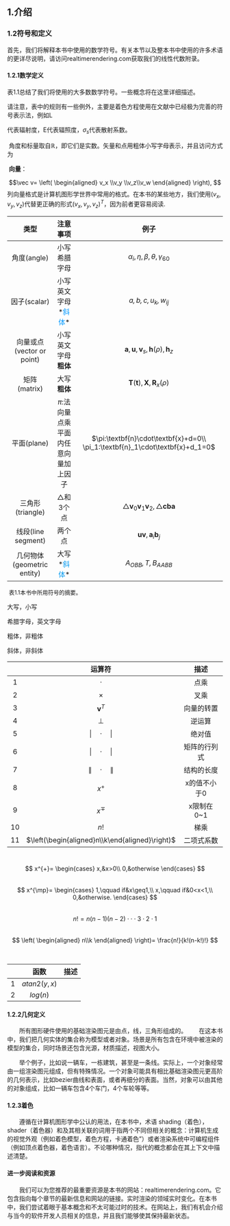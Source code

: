 ## 1.介绍

### 1.2符号和定义

​		首先，我们将解释本书中使用的数学符号。有关本节以及整本书中使用的许多术语的更详尽说明，请访问realtimerendering.com获取我们的线性代数附录。

#### 1.2.1数学定义

​		表1.1总结了我们将使用的大多数数学符号。一些概念将在这里详细描述。

​		请注意，表中的规则有一些例外，主要是着色方程使用在文献中已经极为完善的符号表示法，例如L

代表辐射度，E代表辐照度，$\sigma_s$代表散射系数。

​		角度和标量取自$\mathbb{R}$，即它们是实数。矢量和点用粗体小写字母表示，并且访问方式为

​	**向量**：

$$\vec v= \left(
\begin{aligned}
v_x \\v_y \\v_z\\v_w
\end{aligned}
\right),
$$
		列向量格式是计算机图形学世界中常用的格式。在本书的某些地方，我们使用$(v_x,v_y,v_z)$代替更正确的形式$(v_x,v_y,v_z)^T$，因为前者更容易阅读.


|            类型            |                           注意事项                           |                             例子                             |
| :------------------------: | :----------------------------------------------------------: | :----------------------------------------------------------: |
|        角度(angle)         |                         小写希腊字母                         |          $\alpha_i,\eta,\beta,\theta,\gamma_{60}$          |
|        因子(scalar)        | 小写英文字母*<kbd><font color=#0099ff size=4>斜体</font></kbd>* |                    *$a,b,c,u_k,w_{ij}$*                    |
| 向量或点(vector or point)  |     小写英文字母<kbd><font size=4>**粗体**</font></kbd>      | $\textbf{a},\textbf{u},\textbf{v}_s,\textbf{h}(\rho),\textbf{h}_z$ |
|        矩阵(matrix)        |         大写<kbd><font size=4>**粗体**</font></kbd>          |   $\mathbf{T}(\textbf{t}),\textbf{X},\textbf{R}_x(\rho)$   |
|        平面(plane)         |            $\pi$:法向量点乘平面内任意向量加上因子            | $\pi:\textbf{n}\cdot\textbf{x}+d=0\\  \pi_1:\textbf{n}_1\cdot\textbf{x}+d_1=0$ |
|      三角形(triangle)      |                           △和3个点                           | $\triangle{\textbf{v}_0\textbf{v}_1\textbf{v}_2},\triangle\textbf{cba}$ |
|     线段(line segment)     |                            两个点                            |           $\textbf{uv},\textbf{a}_i\textbf{b}_j$           |
| 几何物体(geometric entity) |    大写*<kbd><font color=#0099f size=4>斜体</font></kbd>*    |                   *$A_{OBB},T,B_{AABB}$*                   |

​		<font size=2>表1.1本书中所用符号的摘要。</font>

大写，小写

希腊字母，英文字母

粗体，非粗体

斜体，非斜体

|      |                            运算符                            |     描述     |
| :--: | :----------------------------------------------------------: | :----------: |
|  1   |                          $\cdot$                           |     点乘     |
|  2   |                          $\times$                          |     叉乘     |
|  3   |                       $\textbf{v}^T$                       |  向量的转置  |
|  4   |                           $\bot$                           |    逆运算    |
|  5   |               $\lvert\quad\cdot\quad\rvert$                |    绝对值    |
|  6   |               $\lvert\quad\cdot\quad\rvert$                | 矩阵的行列式 |
|  7   |               $\lVert\quad\cdot\quad\rVert$                |  结构的长度  |
|  8   |                          $x^{+}$                           | x的值不小于0 |
|  9   |                         $x^{\mp}$                          |  x限制在0~1  |
|  10  |                            $n!$                            |     梯乘     |
|  11  |        $\left(\begin{aligned}n\\k\end{aligned}\right)$         |  二项式系数  |

&emsp;
$$
x^{+}=
\begin{cases}
x,&x>0\\
0,&otherwise
\end{cases}
$$
&emsp;
$$
x^{\mp}=
\begin{cases}
1,\qquad if&x\geq1,\\
x,\qquad if&0<x<1,\\
0,&otherwise.
\end{cases}
$$
&emsp;
$$
n!=n(n-1)(n-2)\cdot\cdot\cdot3\cdot2\cdot1
$$
&emsp;
$$
\left(
\begin{aligned}
n\\k
\end{aligned}
\right)=
\frac{n!}{k!(n-k!)!}
$$

&emsp;

|      |      函数      | 描述 |
| :--: | :------------: | :--: |
|  1   | $atan2(y,x)$ |      |
|  2   |   $log(n)$   |      |

#### 1.2.2几何定义

&emsp;&emsp;所有图形硬件使用的基础渲染图元是由点，线，三角形组成的。
​&emsp;&emsp;在这本书中，我们把几何实体的集合称为模型或者对象。场景是所有包含在环境中被渲染的模型的集合，同时场景还包含光源，材质描述，视图大小。

&emsp;&emsp;举个例子，比如说一辆车，一栋建筑，甚至是一条线。实际上，一个对象经常由一组渲染图元组成，但有特殊情况。一个对象可能具有相比基础渲染图元更高阶的几何表示，比如bezier曲线和表面，或者再细分的表面。当然，对象可以由其他的对象组成，比如一辆车包含4个车门，4个车轮等等。		

#### 1.2.3着色
&emsp;&emsp;遵循在计算机图形学中公认的用法，在本书中，术语 shading（着色），shader（着色器）和及其相关联的词用于指两个不同但相关的概念：计算机生成的视觉外观（例如着色模型，着色方程，卡通着色”）或者渲染系统中可编程组件（例如顶点着色器，着色语言）。不论哪种情况，指代的概念都会在其上下文中描述清楚。

#### 进一步阅读和资源
&emsp;&emsp;我们可以为您推荐的最重要资源是本书的网站：realtimerendering.com。它包含指向每个章节的最新信息和网站的链接。实时渲染的领域实时变化。在本书中，我们尝试着眼于基本概念和不太可能过时的技术。在网站上，我们有机会介绍与当今的软件开发人员相关的信息，并且我们能够使其保持最新状态。

